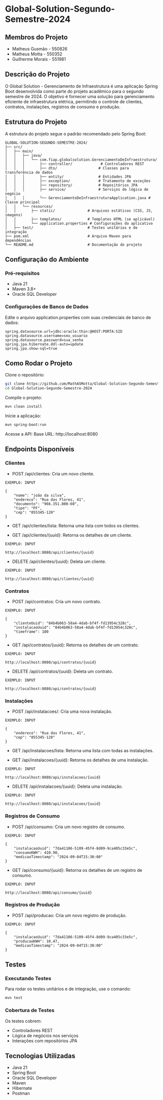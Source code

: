 # Global-Solution-Segundo-Semestre-2024

## Membros do Projeto
- Matheus Gusmão - 550826
- Matheus Motta - 550352 
- Guilherme Morais - 551981

## Descrição do Projeto
O Global Solution - Gerenciamento de Infraestrutura é uma aplicação Spring Boot desenvolvida como parte do projeto acadêmico para o segundo semestre de 2024. O objetivo é fornecer uma solução para gerenciamento eficiente de infraestrutura elétrica, permitindo o controle de clientes, contratos, instalações, registros de consumo e produção.

## Estrutura do Projeto
A estrutura do projeto segue o padrão recomendado pelo Spring Boot:

```plain
GLOBAL-SOLUTION-SEGUNDO-SEMESTRE-2024/
├── src/
│   ├── main/
│   │   ├── java/
│   │   │   └── com.fiap.globalsolution.GerenciamentoDeInfraestrutura/
│   │   │       ├── controller/             # Controladores REST
│   │   │       ├── dto/                   # Classes para transferência de dados
│   │   │       ├── entity/                # Entidades JPA
│   │   │       ├── exception/             # Tratamento de exceções
│   │   │       ├── repository/            # Repositórios JPA
│   │   │       ├── service/               # Serviços de lógica de negócio
│   │   │       └── GerenciamentoDeInfraestruturaApplication.java # Classe principal
│   │   └── resources/
│   │       ├── static/               # Arquivos estáticos (CSS, JS, imagens)
│   │       ├── templates/            # Templates HTML (se aplicável)
│   │       └── application.properties # Configurações do aplicativo
│   ├── test/                         # Testes unitários e de integração
├── pom.xml                           # Arquivo Maven para dependências
└── README.md                         # Documentação do projeto
```

## Configuração do Ambiente
### Pré-requisitos
- Java 21
- Maven 3.8+
- Oracle SQL Developer
### Configurações de Banco de Dados
Edite o arquivo application.properties com suas credenciais de banco de dados:

```properties
spring.datasource.url=jdbc:oracle:thin:@HOST:PORTA:SID
spring.datasource.username=seu_usuario
spring.datasource.password=sua_senha
spring.jpa.hibernate.ddl-auto=update
spring.jpa.show-sql=true
```

## Como Rodar o Projeto
Clone o repositório:

```bash
git clone https://github.com/MathASMotta/Global-Solution-Segundo-Semestre-2024.git
cd Global-Solution-Segundo-Semestre-2024
```
Compile o projeto:

```bash
mvn clean install
```
Inicie a aplicação:

```bash
mvn spring-boot:run
```
Acesse a API:
Base URL: http://localhost:8080

## Endpoints Disponíveis

### Clientes
- POST /api/clientes: Cria um novo cliente.
```plain
EXEMPLO: INPUT

{
    "nome": "joão da silva",
    "endereco": "Rua das Flores, 41",
    "documento": "966.351.800-60",
    "tipo": "PF",
    "cep": "055345-120"
}
```

- GET /api/clientes/lista: Retorna uma lista com todos os clientes.

- GET /api/clientes/{uuid}: Retorna os detalhes de um cliente.
```plain
EXEMPLO: INPUT

http://localhost:8080/api/clientes/{uuid}
```

- DELETE /api/clientes/{uuid}: Deleta um cliente.
```plain
EXEMPLO: INPUT

http://localhost:8080/api/clientes/{uuid}
```

### Contratos
- POST /api/contratos: Cria um novo contrato.
```plain
EXEMPLO: INPUT

{
    "clienteUuid": "84b4b063-58a4-4dab-bf4f-fd13954c328c",
    "instalacaoUuid": "84b4b063-58a4-4dab-bf4f-fd13954c328c",
    "timeframe": 180
}
```

- GET /api/contratos/{uuid}: Retorna os detalhes de um contrato.
```plain
EXEMPLO: INPUT

http://localhost:8080/api/contratos/{uuid}
```

- DELETE /api/contratos/{uuid}: Deleta um contrato.
```plain
EXEMPLO: INPUT

http://localhost:8080/api/contratos/{uuid}
```

### Instalações
- POST /api/instalacoes/: Cria uma nova instalação.
```plain
EXEMPLO: INPUT

{
    "endereco": "Rua das Flores, 41",
    "cep": "055345-120"
}
```

- GET /api/instalacoes/lista: Retorna uma lista com todas as instalações.

- GET /api/instalacoes/{uuid}: Retorna os detalhes de uma instalação.
```plain
EXEMPLO: INPUT

http://localhost:8080/api/instalacoes/{uuid}
```

- DELETE /api/instalacoes/{uuid}: Deleta uma instalação.
```plain
EXEMPLO: INPUT

http://localhost:8080/api/instalacoes/{uuid}
```

### Registros de Consumo
- POST /api/consumo: Cria um novo registro de consumo.
```plain
EXEMPLO: INPUT

{
    "instalacaoUuid": "7da41106-5109-45f4-8d09-9ca405c33e5c",
    "consumoKWH": 410.90,
    "medicaoTimestamp": "2024-09-04T15:30:00"
}
```

- GET /api/consumo/{uuid}: Retorna os detalhes de um registro de consumo.
```plain
EXEMPLO: INPUT

http://localhost:8080/api/consumo/{uuid}
```

### Registros de Produção
- POST /api/producao: Cria um novo registro de produção.
```plain
EXEMPLO: INPUT

{
    "instalacaoUuid": "7da41106-5109-45f4-8d09-9ca405c33e5c",
    "producaoKWH": 10.47,
    "medicaoTimestamp": "2024-09-04T15:30:00" 
}
```

## Testes
### Executando Testes
Para rodar os testes unitários e de integração, use o comando:

```bash
mvn test
```

### Cobertura de Testes
Os testes cobrem:

- Controladores REST
- Lógica de negócios nos serviços
- Interações com repositórios JPA

## Tecnologias Utilizadas
- Java 21
- Spring Boot
- Oracle SQL Developer
- Maven
- Hibernate
- Postman

